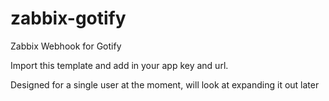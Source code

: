 # zabbix-gotify
Zabbix Webhook for Gotify

Import this template and add in your app key and url.

Designed for a single user at the moment, will look at expanding it out later
